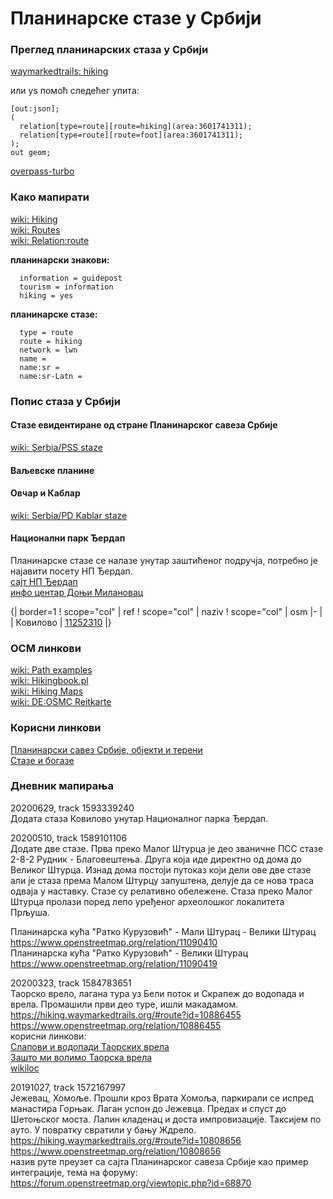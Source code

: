 # Планинарске стазе у Србији

### Преглед планинарских стаза у Србији
[waymarkedtrails: hiking](https://hiking.waymarkedtrails.org/#?map=8!44.7947!20.4848)  

или уѕ помоћ следећег упита:
```
[out:json];
(
  relation[type=route][route=hiking](area:3601741311);
  relation[type=route][route=foot](area:3601741311);
);
out geom;
```
[overpass-turbo](https://overpass-turbo.eu/?Q=%5Bout%3Ajson%5D%3B%0A%28%0A%20%20relation%5Btype%3Droute%5D%5Broute%3Dhiking%5D%28area%3A3601741311%29%3B%0A%20%20relation%5Btype%3Droute%5D%5Broute%3Dfoot%5D%28area%3A3601741311%29%3B%0A%29%3B%0Aout%20geom%3B%0A)  

### Како мапирати
[wiki: Hiking](https://wiki.openstreetmap.org/wiki/Hiking)  
[wiki: Routes](https://wiki.openstreetmap.org/wiki/Walking_Routes)  
[wiki: Relation:route](https://wiki.openstreetmap.org/wiki/Relation:route#Walking_routes_.28also_hiking_and_pilgrimage.29)  

**планинарски знакови:**  
```
  information = guidepost
  tourism = information
  hiking = yes
```

**планинарске стазе:**  
```
  type = route
  route = hiking
  network = lwn
  name = 
  name:sr = 
  name:sr-Latn = 
```

### Попис стаза у Србији

#### Стазе евидентиране од стране Планинарског савеза Србије
[wiki: Serbia/PSS staze](https://wiki.openstreetmap.org/wiki/Serbia/PSS_staze)  

#### Ваљевске планине

#### Овчар и Каблар
[wiki: Serbia/PD Kablar staze](https://wiki.openstreetmap.org/wiki/Serbia/PD_Kablar_staze)  

#### Национални парк Ђердап
Планинарске стазе се налазе унутар заштићеног подручја, потребно је најавити посету НП Ђердап.  
[сајт НП Ђердап](https://npdjerdap.rs)  
[инфо центар Доњи Милановац](https://www.openstreetmap.org/way/744502319)  

{| border=1
! scope="col" | ref
! scope="col" | naziv
! scope="col" | osm
|-
| 
| Ковилово
| [11252310](https://www.openstreetmap.org/relation/11252310)
|}


### ОСМ линкови
[wiki: Path examples](https://wiki.openstreetmap.org/wiki/Path_examples)  
[wiki: Hikingbook.pl](https://wiki.openstreetmap.org/wiki/Hikingbook.pl)  
[wiki: Hiking Maps](https://wiki.openstreetmap.org/wiki/Hiking_Maps)  
[wiki: DE:OSMC Reitkarte](https://wiki.openstreetmap.org/wiki/DE:OSMC_Reitkarte)  

### Корисни линкови 
[Планинарски савез Србије, објекти и терени](https://pss.rs/planinarski-objekti-i-tereni/objekti/)  
[Стазе и богазе](http://www.stazeibogaze.info)  


### Дневник мапирања

20200629, track 1593339240  
Додата стаза Ковилово унутар Националног парка Ђердап.  

20200510, track 1589101106  
Додате две стазе. Прва преко Малог Штурца је део званичне ПСС стазе 2-8-2 Рудник - Благовештења. Друга која иде директно од дома до Великог Штурца. Изнад дома постоји путоказ који дели ове две стазе али је стаза према Малом Штурцу запуштена, делује да се нова траса одваја у наставку. Стазе су релативно обележене. Стаза преко Малог Штурца пролази поред лепо уређеног археолошког локалитета Прљуша.  

Планинарска кућа "Ратко Курузовић" - Мали Штурац - Велики Штурац  
https://www.openstreetmap.org/relation/11090410  
Планинарска кућа "Ратко Курузовић" - Велики Штурац  
https://www.openstreetmap.org/relation/11090419  

20200323, track 1584783651  
Таорско врело, лагана тура уз Бели поток и Скрапеж до водопада и врела. Промашили први део туре, ишли макадамом.  
https://hiking.waymarkedtrails.org/#route?id=10886455  
https://www.openstreetmap.org/relation/10886455  
корисни линкови:  
[Слапови и водопади Таорских врела](https://planinariavanturisti.org.rs/dogadjaj/slapovi-vodopadi-taorskih-vrela-5/?fbclid=IwAR3g3KzlNY6V5JJ2BiZxc2oER3BlK1ClvjbcZKvdfIqv9LQzI5qlzxet_bo)  
[Зашто ми волимо Таорска врела](https://savourytrips.com/sr/zasto-mi-volimo-taorska-vrela/)  
[wikiloc](https://www.wikiloc.com/hiking-trails/povlen-cirovina-mramor-vrh-taorska-stena-taorska-vrela-16853801)  

20191027, track 1572167997  
Jeжевац, Хомоље. Прошли кроз Врата Хомоља, паркирали се испред манастира Горњак. Лаган успон до Јежевца. Предах и спуст до Шетоњског моста. Лалин кладенац и доста импровизације. Таксијем по ауто. У повратку свратили у бању Ждрело.  
https://hiking.waymarkedtrails.org/#route?id=10808656  
https://www.openstreetmap.org/relation/10808656  
назив руте преузет са сајта Планинарског савеза Србије као пример интеграције, тема на форуму:  
https://forum.openstreetmap.org/viewtopic.php?id=68870  

